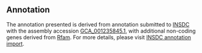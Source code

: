 

Annotation
----------

The annotation presented is derived from annotation submitted to
[INSDC](http://www.insdc.org) with the assembly accession
[GCA\_001235845.1](http://www.ebi.ac.uk/ena/data/view/GCA_001235845.1),
with additional non-coding genes derived from
[Rfam](http://rfam.xfam.org/). For more details, please visit [INSDC
annotation
import](http://ensemblgenomes.org/info/data/insdc_annotation).

